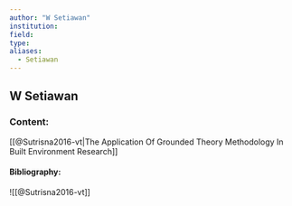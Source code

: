 ```yaml
---
author: "W Setiawan"
institution:
field:
type:
aliases:
  - Setiawan
---
```


## W Setiawan

### Content:
[[@Sutrisna2016-vt|The Application Of Grounded Theory Methodology In Built Environment Research]]

#### Bibliography:

![[@Sutrisna2016-vt]]